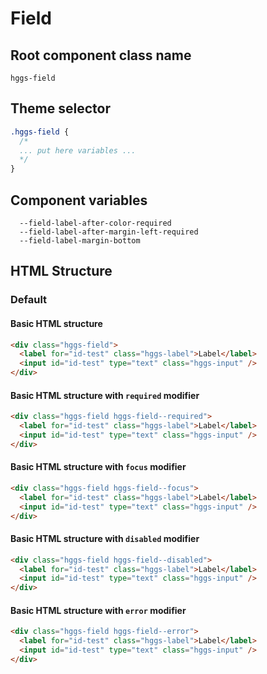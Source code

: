 # Field

## Root component class name

`hggs-field`

## Theme selector

```css
.hggs-field {
  /*
  ... put here variables ...
  */
}
```

## Component variables

```
  --field-label-after-color-required
  --field-label-after-margin-left-required
  --field-label-margin-bottom
```

## HTML Structure

### Default

#### Basic HTML structure

```html
<div class="hggs-field">
  <label for="id-test" class="hggs-label">Label</label>
  <input id="id-test" type="text" class="hggs-input" />
</div>
```

#### Basic HTML structure with `required` modifier

```html
<div class="hggs-field hggs-field--required">
  <label for="id-test" class="hggs-label">Label</label>
  <input id="id-test" type="text" class="hggs-input" />
</div>
```

#### Basic HTML structure with `focus` modifier

```html
<div class="hggs-field hggs-field--focus">
  <label for="id-test" class="hggs-label">Label</label>
  <input id="id-test" type="text" class="hggs-input" />
</div>
```

#### Basic HTML structure with `disabled` modifier

```html
<div class="hggs-field hggs-field--disabled">
  <label for="id-test" class="hggs-label">Label</label>
  <input id="id-test" type="text" class="hggs-input" />
</div>
```

#### Basic HTML structure with `error` modifier

```html
<div class="hggs-field hggs-field--error">
  <label for="id-test" class="hggs-label">Label</label>
  <input id="id-test" type="text" class="hggs-input" />
</div>
```
